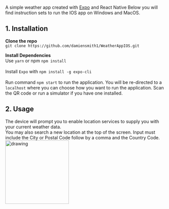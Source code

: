 A simple weather app created with [Expo](https://expo.dev/) and React Native
Below you will find instruction sets to run the IOS app on Windows and MacOS.

## 1. Installation
**Clone the repo<br />**
`git clone https://github.com/damiensmith1/WeatherAppIOS.git`

**Install Dependencies<br />**
Use `yarn` or npm `npm install`<br />
<br />
Install `Expo` with  `npm install -g expo-cli`<br />
<br />
Run command  `npm start` to run the application. You will be re-directed to a  `localhost` where you can choose how you want to run the application. Scan the QR code or run a simulator if you have one installed.
## 2. Usage
The device will prompt you to enable location services to supply you with your current weather data. <br/>
You may also search a new location at the top of the screen. Input must include the City or Postal Code follow by a comma and the Country Code.<br/>
<img src="https://user-images.githubusercontent.com/60460690/141724636-be445b9a-5e91-4c99-9dee-fceb04ed46c3.jpg" alt="drawing" style="width:200px;"/>
